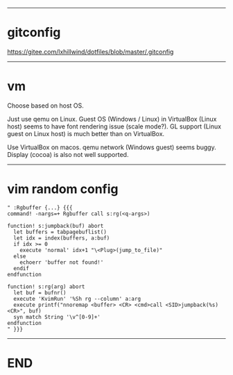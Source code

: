 ------------------------------------------------------------------------------

# gitconfig
<https://gitee.com/lxhillwind/dotfiles/blob/master/.gitconfig>

------------------------------------------------------------------------------

# vm
Choose based on host OS.

Just use qemu on Linux. Guest OS (Windows / Linux) in VirtualBox (Linux host)
seems to have font rendering issue (scale mode?). GL support (Linux guest on
Linux host) is much better than on VirtualBox.

Use VirtualBox on macos. qemu network (Windows guest) seems buggy. Display
(cocoa) is also not well supported.

------------------------------------------------------------------------------

# vim random config

```vim
" :Rgbuffer {...} {{{
command! -nargs=+ Rgbuffer call s:rg(<q-args>)

function! s:jumpback(buf) abort
  let buffers = tabpagebuflist()
  let idx = index(buffers, a:buf)
  if idx >= 0
    execute 'normal' idx+1 "\<Plug>(jump_to_file)"
  else
    echoerr 'buffer not found!'
  endif
endfunction

function! s:rg(arg) abort
  let buf = bufnr()
  execute 'KvimRun' '%Sh rg --column' a:arg
  execute printf("nnoremap <buffer> <CR> <cmd>call <SID>jumpback(%s)<CR>", buf)
  syn match String '\v^[0-9]+'
endfunction
" }}}
```

------------------------------------------------------------------------------

# END

<!-- vim: tw=78 -->
